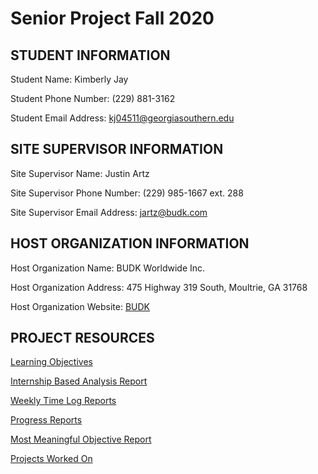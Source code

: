 # Senior Project Fall 2020

## STUDENT INFORMATION

Student Name:  Kimberly Jay

Student Phone Number:  (229) 881-3162

Student Email Address:  kj04511@georgiasouthern.edu

## SITE SUPERVISOR INFORMATION

Site Supervisor Name:  Justin Artz

Site Supervisor Phone Number:  (229) 985-1667 ext. 288

Site Supervisor Email Address:  jartz@budk.com

## HOST ORGANIZATION INFORMATION

Host Organization Name:  BUDK Worldwide Inc.

Host Organization Address:  475 Highway 319 South, Moultrie, GA 31768

Host Organization Website:  [BUDK](https://www.budk.com)




## PROJECT RESOURCES

[Learning Objectives](https://kj04511.github.io/LearningObjectives.html)

[Internship Based Analysis Report](https://kj04511.github.io/AnalysisReport.html)

[Weekly Time Log Reports](https://kj04511.github.io/WeeklyTimeLog.html)

[Progress Reports](https://kj04511.github.io/ProgressReports.html)

[Most Meaningful Objective Report](https://kj04511.github.io/MeaningfulObjectiveReport.html)

[Projects Worked On](https://kj04511.github.io/ProjectsWorkedOn.html)


